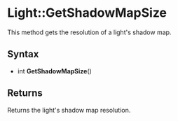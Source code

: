 # Light::GetShadowMapSize

This method gets the resolution of a light's shadow map.

## Syntax

- int **GetShadowMapSize**()

## Returns

Returns the light's shadow map resolution.
